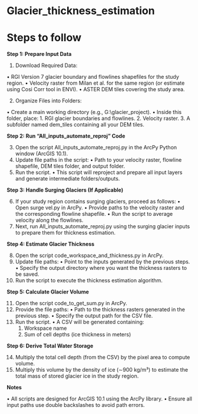 

# Glacier_thickness_estimation
# Steps to follow

**Step 1: Prepare Input Data**

1.	Download Required Data:
   
  •	RGI Version 7 glacier boundary and flowlines shapefiles for the study region.
  •	Velocity raster from Milan et al. for the same region (or estimate using Cosi Corr tool in ENVI).
  •	ASTER DEM tiles covering the study area.
  
2.	Organize Files into Folders:
   
  •	Create a main working directory (e.g., G:\glacier_project).
  •	Inside this folder, place:
    1.	RGI glacier boundaries and flowlines.
    2.	Velocity raster.
    3.	A subfolder named dem_tiles containing all your DEM tiles.

**Step 2: Run “All_inputs_automate_reproj” Code**

3.	Open the script All_inputs_automate_reproj.py in the ArcPy Python window (ArcGIS 10.1).
4.	Update file paths in the script:
    •	Path to your velocity raster, flowline shapefile, DEM tiles folder, and output folder.
5.	Run the script.
    •	This script will reproject and prepare all input layers and generate intermediate folders/outputs.

**Step 3: Handle Surging Glaciers (If Applicable)**

6.	If your study region contains surging glaciers, proceed as follows:
  •	Open surge vel.py in ArcPy.
  •	Provide paths to the velocity raster and the corresponding flowline shapefile.
  •	Run the script to average velocity along the flowlines.
7.	Next, run All_inputs_automate_reproj.py using the surging glacier inputs to prepare them for thickness estimation.

**Step 4: Estimate Glacier Thickness**

8.	Open the script code_workspace_and_thickness.py in ArcPy.
9.	Update file paths:
  •	Point to the inputs generated by the previous steps.
  •	Specify the output directory where you want the thickness rasters to be saved.
10.	Run the script to execute the thickness estimation algorithm.

**Step 5: Calculate Glacier Volume**

11.	Open the script code_to_get_sum.py in ArcPy.
12.	Provide the file paths:
  •	Path to the thickness rasters generated in the previous step.
  •	Specify the output path for the CSV file.
13.	Run the script.
  •	A CSV will be generated containing:
    1.	Workspace name
    2.	Sum of cell depths (ice thickness in meters)

**Step 6: Derive Total Water Storage**

14.	Multiply the total cell depth (from the CSV) by the pixel area to compute volume.
15.	Multiply this volume by the density of ice (∼900 kg/m³) to estimate the total mass of stored glacier ice in the study region.

**Notes**

  •	All scripts are designed for ArcGIS 10.1 using the ArcPy library.
  •	Ensure all input paths use double backslashes to avoid path errors.



